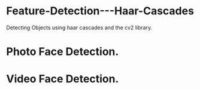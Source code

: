 # Feature-Detection---Haar-Cascades
Detecting Objects using haar cascades and the cv2 library.
# Photo Face Detection.
# Video Face Detection.
